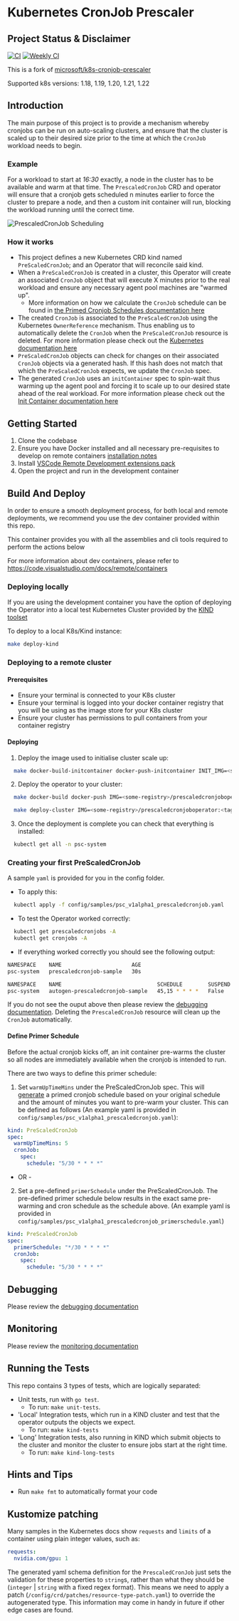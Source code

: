 # Kubernetes CronJob Prescaler

## Project Status & Disclaimer

[![CI](https://github.com/yokawasa/k8s-cronjob-prescaler/actions/workflows/main.yml/badge.svg)](https://github.com/yokawasa/k8s-cronjob-prescaler/actions/workflows/main.yml)
[![Weekly CI](https://github.com/yokawasa/k8s-cronjob-prescaler/actions/workflows/weekly.yml/badge.svg)](https://github.com/yokawasa/k8s-cronjob-prescaler/actions/workflows/weekly.yml)

This is a fork of [microsoft/k8s-cronjob-prescaler](https://github.com/microsoft/k8s-cronjob-prescaler)

Supported k8s versions: 1.18, 1.19, 1.20, 1.21, 1.22

## Introduction

The main purpose of this project is to provide a mechanism whereby cronjobs can be run on auto-scaling clusters, and ensure that the cluster is scaled up to their desired size prior to the time at which the `CronJob` workload needs to begin.

### Example

For a workload to start at *16:30* exactly, a node in the cluster has to be available and warm at that time. The `PrescaledCronJob` CRD and operator will ensure that a cronjob gets scheduled n minutes earlier to force the cluster to prepare a node, and then a custom init container will run, blocking the workload running until the correct time.

![PrescaledCronJob Scheduling](docs/prescaledcron.png)

### How it works

- This project defines a new Kubernetes CRD kind named `PreScaledCronJob`; and an Operator that will reconcile said kind.
- When a `PreScaledCronJob` is created in a cluster, this Operator will create an associated `CronJob` object that will execute X minutes prior to the real workload and ensure any necessary agent pool machines are "warmed up".
  - More information on how we calculate the `CronJob` schedule can be found in [the Primed Cronjob Schedules
 documentation here](docs/cronjobs.md)
- The created `CronJob` is associated to the `PreScaledCronJob` using the Kubernetes `OwnerReference` mechanism. Thus enabling us to automatically delete the `CronJob` when the `PreScaledCronJob` resource is deleted. For more information please check out the [Kubernetes documentation here](https://kubernetes.io/docs/concepts/workloads/controllers/garbage-collection/#owners-and-dependents)
- `PreScaledCronJob` objects can check for changes on their associated `CronJob` objects via a generated hash. If this hash does not match that which the `PreScaledCronJob` expects, we update the `CronJob` spec.
- The generated `CronJob` uses an `initContainer` spec to spin-wait thus warming up the agent pool and forcing it to scale up to our desired state ahead of the real workload. For more information please check out the [Init Container documentation here](https://kubernetes.io/docs/concepts/workloads/pods/init-containers/)

## Getting Started

1. Clone the codebase
2. Ensure you have Docker installed and all necessary pre-requisites to develop on remote containers [installation notes](https://code.visualstudio.com/docs/remote/containers#_installation)
3. Install [VSCode Remote Development extensions pack](https://aka.ms/vscode-remote/download/extension)
4. Open the project and run in the development container

## Build And Deploy

In order to ensure a smooth deployment process, for both local and remote deployments, we recommend you use the dev container provided within this repo.

This container provides you with all the assemblies and cli tools required to perform the actions below

For more information about dev containers, please refer to <https://code.visualstudio.com/docs/remote/containers>

### Deploying locally

If you are using the development container you have the option of deploying the Operator into a local test Kubernetes Cluster provided by the [KIND toolset](https://github.com/kubernetes-sigs/kind)

To deploy to a local K8s/Kind instance:

  ```bash
  make deploy-kind
  ```

### Deploying to a remote cluster

#### Prerequisites

- Ensure your terminal is connected to your K8s cluster
- Ensure your terminal is logged into your docker container registry that you will be using as the image store for your K8s cluster
- Ensure your cluster has permissions to pull containers from your container registry

#### Deploying

1. Deploy the image used to initialise cluster scale up:

``` bash
  make docker-build-initcontainer docker-push-initcontainer INIT_IMG=<some-registry>/initcontainer:<tag>
```

2. Deploy the operator to your cluster:

  ``` bash
    make docker-build docker-push IMG=<some-registry>/prescaledcronjoboperator:<tag> INIT_IMG=<some-registry>/initcontainer:<tag>

    make deploy-cluster IMG=<some-registry>/prescaledcronjoboperator:<tag> INIT_IMG=<some-registry>/initcontainer:<tag>
  ```

3. Once the deployment is complete you can check that everything is installed:

``` bash
  kubectl get all -n psc-system
```

### Creating your first PreScaledCronJob

A sample `yaml` is provided for you in the config folder.

- To apply this:

``` bash
  kubectl apply -f config/samples/psc_v1alpha1_prescaledcronjob.yaml
```

- To test the Operator worked correctly:

``` bash
  kubectl get prescaledcronjobs -A
  kubectl get cronjobs -A
```

- If everything worked correctly you should see the following output:

``` bash
NAMESPACE    NAME                      AGE
psc-system   prescaledcronjob-sample   30s

NAMESPACE    NAME                              SCHEDULE        SUSPEND   ACTIVE   LAST SCHEDULE   AGE
psc-system   autogen-prescaledcronjob-sample   45,15 * * * *   False     0        <none>          39s
```

If you do not see the ouput above then please review the [debugging documentation](docs/debugging.md). Deleting the `PrescaledCronJob` resource will clean up the `CronJob` automatically.

#### Define Primer Schedule

Before the actual cronjob kicks off, an init container pre-warms the cluster so all nodes are immediately available when the cronjob is intended to run.

There are two ways to define this primer schedule:

1. Set `warmUpTimeMins` under the PreScaledCronJob spec. This will [generate](docs/cronjobs.md) a primed cronjob schedule based on your original schedule and the amount of minutes you want to pre-warm your cluster. This can be defined as follows (An example yaml is provided in `config/samples/psc_v1alpha1_prescaledcronjob.yaml`):

``` yaml
kind: PreScaledCronJob
spec:
  warmUpTimeMins: 5
  cronJob:
    spec:
      schedule: "5/30 * * * *"
```

- OR -

2. Set a pre-defined `primerSchedule` under the PreScaledCronJob. The pre-defined primer schedule below results in the exact same pre-warming and cron schedule as the schedule above. (An example yaml is provided in `config/samples/psc_v1alpha1_prescaledcronjob_primerschedule.yaml`)

``` yaml
kind: PreScaledCronJob
spec:
  primerSchedule: "*/30 * * * *"
  cronJob:
    spec:
      schedule: "5/30 * * * *"
```

## Debugging

Please review the [debugging documentation](docs/debugging.md)

## Monitoring

Please review the [monitoring documentation](docs/monitoring.md)

## Running the Tests

This repo contains 3 types of tests, which are logically separated:

- Unit tests, run with `go test`.
  - To run: `make unit-tests`.
- 'Local' Integration tests, which run in a KIND cluster and test that the operator outputs the objects we expect.
  - To run: `make kind-tests`
- 'Long' Integration tests, also running in KIND which submit objects to the cluster and monitor the cluster to ensure jobs start at the right time.
  - To run: `make kind-long-tests`


## Hints and Tips

- Run `make fmt` to automatically format your code

## Kustomize patching

Many samples in the Kubernetes docs show `requests` and `limits` of a container using plain integer values, such as:

```yaml
requests:
  nvidia.com/gpu: 1
```

The generated yaml schema definition for the `PrescaledCronJob` just sets the validation for these properties to `string`s, rather than what they should be (`integer` | `string` with a fixed regex format). This means we need to apply a patch (`/config/crd/patches/resource-type-patch.yaml`) to override the autogenerated type. This information may come in handy in future if other edge cases are found.
